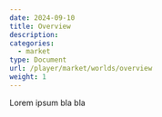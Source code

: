 ```yaml
---
date: 2024-09-10
title: Overview
description:
categories:
  - market
type: Document
url: /player/market/worlds/overview
weight: 1
---
```


Lorem ipsum bla bla
